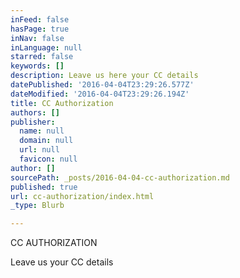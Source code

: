 ```yaml
---
inFeed: false
hasPage: true
inNav: false
inLanguage: null
starred: false
keywords: []
description: Leave us here your CC details
datePublished: '2016-04-04T23:29:26.577Z'
dateModified: '2016-04-04T23:29:26.194Z'
title: CC Authorization
authors: []
publisher:
  name: null
  domain: null
  url: null
  favicon: null
author: []
sourcePath: _posts/2016-04-04-cc-authorization.md
published: true
url: cc-authorization/index.html
_type: Blurb

---
```

CC AUTHORIZATION

Leave us your CC details